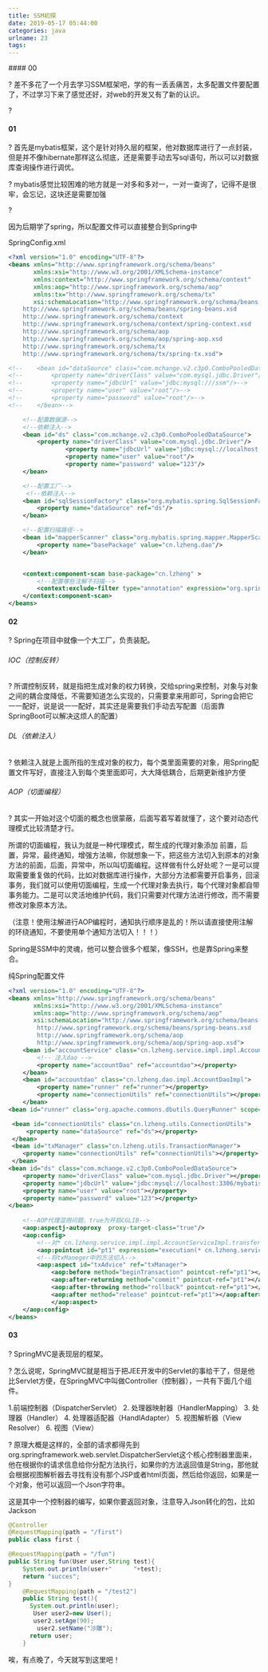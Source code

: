 ```yaml
---
title: SSM初探
date: 2019-05-17 05:44:00
categories: java
urlname: 23
tags:
---
```

<!--markdown-->#### 00

?	差不多花了一个月去学习SSM框架吧，学的有一丢丢痛苦，太多配置文件要配置了，不过学习下来了感觉还好，对web的开发又有了新的认识。

?	

#### 01

?	首先是mybatis框架，这个是针对持久层的框架，他对数据库进行了一点封装，但是并不像hibernate那样这么彻底，还是需要手动去写sql语句，所以可以对数据库查询操作进行调优。

?	mybatis感觉比较困难的地方就是一对多和多对一，一对一查询了，记得不是很牢，会忘记，这块还是需要加强

?	

因为后期学了spring，所以配置文件可以直接整合到Spring中

SpringConfig.xml

```xml
<?xml version="1.0" encoding="UTF-8"?>
<beans xmlns="http://www.springframework.org/schema/beans"
       xmlns:xsi="http://www.w3.org/2001/XMLSchema-instance"
       xmlns:context="http://www.springframework.org/schema/context"
       xmlns:aop="http://www.springframework.org/schema/aop"
       xmlns:tx="http://www.springframework.org/schema/tx"
       xsi:schemaLocation="http://www.springframework.org/schema/beans
	http://www.springframework.org/schema/beans/spring-beans.xsd
	http://www.springframework.org/schema/context
	http://www.springframework.org/schema/context/spring-context.xsd
	http://www.springframework.org/schema/aop
	http://www.springframework.org/schema/aop/spring-aop.xsd
	http://www.springframework.org/schema/tx
    http://www.springframework.org/schema/tx/spring-tx.xsd">

<!--    <bean id="dataSource" class="com.mchange.v2.c3p0.ComboPooledDataSource">-->
<!--        <property name="driverClass" value="com.mysql.jdbc.Driver"/>-->
<!--        <property name="jdbcUrl" value="jdbc:mysql:///ssm"/>-->
<!--        <property name="user" value="root"/>-->
<!--        <property name="password" value="root"/>-->
<!--    </bean>-->

    <!--配置数据源-->
    <!--依赖注入-->
    <bean id="ds" class="com.mchange.v2.c3p0.ComboPooledDataSource">
        <property name="driverClass" value="com.mysql.jdbc.Driver"/>
                <property name="jdbcUrl" value="jdbc:mysql://localhost:3306/ssm"/>
                <property name="user" value="root"/>
                <property name="password" value="123"/>
    </bean>

    <!--配置工厂-->
     <!--依赖注入-->
    <bean id="sqlSessionFactory" class="org.mybatis.spring.SqlSessionFactoryBean">
        <property name="dataSource" ref="ds"/>
    </bean>

    <!--配置扫描路径-->
    <bean id="mapperScanner" class="org.mybatis.spring.mapper.MapperScannerConfigurer">
        <property name="basePackage" value="cn.lzheng.dao"/>
    </bean>


    <context:component-scan base-package="cn.lzheng" >
        <!--配置哪些注解不扫描-->
        <context:exclude-filter type="annotation" expression="org.springframework.stereotype.Controller" />
    </context:component-scan>
</beans>
```



#### 02

?	Spring在项目中就像一个大工厂，负责装配。

###### 	IOC（控制反转）

?	所谓控制反转，就是指把生成对象的权力转换，交给spring来控制，对象与对象之间的耦合度降低，不需要知道怎么实现的，只需要拿来用即可，Spring会把它一一配好，说是说一一配好，其实还是需要我们手动去写配置（后面靠SpringBoot可以解决这烦人的配置）

###### 	DL（依赖注入）

?	依赖注入就是上面所指的生成对象的权力，每个类里面需要的对象，用Spring配置文件写好，直接注入到每个类里面即可，大大降低耦合，后期更新维护方便

###### 	AOP（切面编程）

?		其实一开始对这个切面的概念也很蒙蔽，后面写着写着就懂了，这个要对动态代理模式比较清楚才行。

所谓的切面编程，我认为就是一种代理模式，帮生成的代理对象添加 前置，后置，异常，最终通知，增强方法嘛，你就想象一下，把这些方法切入到原本的对象方法的前面，后面，异常中，所以叫切面编程。这样做有什么好处呢？一是可以提取需要重复做的代码，比如对数据库进行操作，大部分方法都需要开启事务，回滚事务，我们就可以使用切面编程，生成一个代理对象去执行，每个代理对象都自带事务能力。二是可以灵活地维护代码，我们只需要对代理方法进行修改，而不需要修改对象原本方法。

（注意！使用注解进行AOP编程时，通知执行顺序是乱的！所以请直接使用注解的环绕通知，不要使用单个通知方法切入！！！）



Spring是SSM中的灵魂，他可以整合很多个框架，像SSH，也是靠Spring来整合。





纯Spring配置文件

```xml
<?xml version="1.0" encoding="UTF-8"?>
<beans xmlns="http://www.springframework.org/schema/beans"
       xmlns:xsi="http://www.w3.org/2001/XMLSchema-instance"
       xmlns:aop="http://www.springframework.org/schema/aop"
       xsi:schemaLocation="http://www.springframework.org/schema/beans
        http://www.springframework.org/schema/beans/spring-beans.xsd
        http://www.springframework.org/schema/aop
        http://www.springframework.org/schema/aop/spring-aop.xsd">
    <bean id="accountService" class="cn.lzheng.service.impl.impl.AccountServiceImpl">
        <!-- 注入dao -->
        <property name="accountDao" ref="accountdao"></property>
    </bean>
    <bean id="accountdao" class="cn.lzheng.dao.impl.AccountDaoImpl">
        <property name="runner" ref="runner"></property>
        <property name="connectionUtils" ref="connectionUtils"></property>
    </bean>
<bean id="runner" class="org.apache.commons.dbutils.QueryRunner" scope="prototype"></bean>

 <bean id="connectionUtils" class="cn.lzheng.utils.ConnectionUtils">
     <property name="dataSource" ref="ds"></property>
 </bean>
 <bean id="txManager" class="cn.lzheng.utils.TransactionManager">
    <property name="connectionUtils" ref="connectionUtils"></property>
 </bean>
<bean id="ds" class="com.mchange.v2.c3p0.ComboPooledDataSource">
    <property name="driverClass" value="com.mysql.jdbc.Driver"></property>
    <property name="jdbcUrl" value="jdbc:mysql://localhost:3306/mybatis"></property>
    <property name="user" value="root"></property>
    <property name="password" value="123"></property>
</bean>
    
    <!--AOP代理混用问题，true为开启CGLIB-->
    <aop:aspectj-autoproxy  proxy-target-class="true"/>
    <aop:config>
        <!--对* cn.lzheng.service.impl.impl.AccountServiceImpl.transfer(..))进行切入-->
        <aop:pointcut id="pt1" expression="execution(* cn.lzheng.service.impl.impl.AccountServiceImpl.transfer(..))"/>
        <!--将txManeger中的方法切入-->
        <aop:aspect id="txAdvice" ref="txManager">
            <aop:before method="beginTransaction" pointcut-ref="pt1"></aop:before>
            <aop:after-returning method="commit" pointcut-ref="pt1"></aop:after-returning>
            <aop:after-throwing method="rollback" pointcut-ref="pt1"></aop:after-throwing>
            <aop:after method="release" pointcut-ref="pt1"></aop:after>
            </aop:aspect>
    </aop:config>
</beans>    
```



#### 03

?	SpringMVC是表现层的框架。

?	怎么说呢，SpringMVC就是相当于把JEE开发中的Servlet的事给干了，但是他比Servlet方便，在SpringMVC中叫做Controller（控制器），一共有下面几个组件。

1.前端控制器（DispatcherServlet） 2. 处理器映射器（HandlerMapping） 3. 处理器（Handler） 4. 处理器适配器（HandlAdapter） 5. 视图解析器（View Resolver） 6. 视图（View）



?	原理大概是这样的，全部的请求都得先到org.springframework.web.servlet.DispatcherServlet这个核心控制器里面来，他在根据你的请求信息给你分配方法执行，如果你的方法返回值是String，那他就会根据视图解析器去寻找有没有那个JSP或者html页面，然后给你返回，如果是一个对象，他可以返回一个Json字符串。



这是其中一个控制器的编写，如果你要返回对象，注意导入Json转化的包，比如Jackson

```Java
@Controller
@RequestMapping(path = "/first")
public class first {

@RequestMapping(path = "/fun")
public String fun(User user,String test){
    System.out.println(user+"      "+test);
    return "succes";
}
    @RequestMapping(path = "/test2")
    public String test(){
      System.out.println(user);
       User user2=new User();
       user2.setAge(90);
    	user2.setName("沙雕");
      return user;
    }

```

唉，有点晚了，今天就写到这里吧！